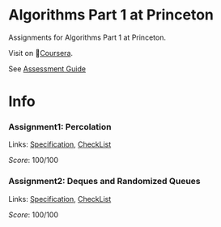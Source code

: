 # Algorithms Part 1 at Princeton
Assignments for Algorithms Part 1 at Princeton.  

Visit on 🔗[Coursera](https://www.coursera.org/learn/algorithms-part1/home).

See [Assessment Guide](https://www.coursera.org/learn/algorithms-part1/resources/R2mre)

# Info
### Assignment1: Percolation
Links: [Specification](http://coursera.cs.princeton.edu/algs4/assignments/percolation.html), [CheckList](http://coursera.cs.princeton.edu/algs4/checklists/percolation.html)

*Score*: 100/100

### Assignment2: Deques and Randomized Queues
Links: [Specification](http://coursera.cs.princeton.edu/algs4/assignments/queues.html), [CheckList](http://coursera.cs.princeton.edu/algs4/checklists/queues.html)

*Score*: 100/100

